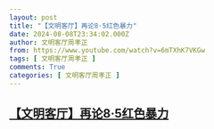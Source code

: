 ```yaml
---
layout: post
title: "【文明客厅】再论8·5红色暴力"
date: 2024-08-08T23:34:02.000Z
author: 文明客厅周孝正
from: https://www.youtube.com/watch?v=6mTXhK7VKGw
tags: [ 文明客厅周孝正 ]
comments: True
categories: [ 文明客厅周孝正 ]
---
```

<!--1723160042000-->
[【文明客厅】再论8·5红色暴力](https://www.youtube.com/watch?v=6mTXhK7VKGw)
------

<div>

</div>
